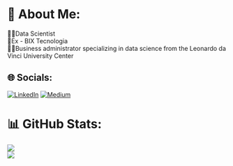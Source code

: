 # 💫 About Me:
🧑‍💻Data Scientist<br/>
💼Ex - BIX Tecnologia<br/>
🧑‍🎓Business administrator specializing in data science from the Leonardo da Vinci University Center

## 🌐 Socials:
[![LinkedIn](https://img.shields.io/badge/LinkedIn-%230077B5.svg?logo=linkedin&logoColor=white)](https://linkedin.com/in/eric-oliveira-ds) [![Medium](https://img.shields.io/badge/Medium-12100E?logo=medium&logoColor=white)](https://medium.com/@Eric_Oliveira) 

# 📊 GitHub Stats:
![](https://github-readme-streak-stats.herokuapp.com/?user=Eric-Oliveira-ds&theme=dark&hide_border=false)<br/>
![](https://github-readme-stats.vercel.app/api/top-langs/?username=Eric-Oliveira-ds&theme=dark&hide_border=false&include_all_commits=true&count_private=true&layout=compact)
